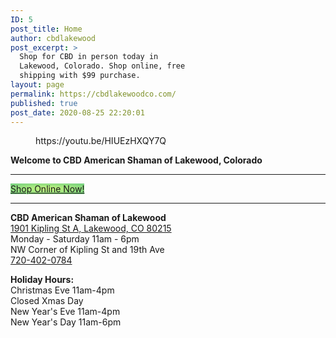 ```yaml
---
ID: 5
post_title: Home
author: cbdlakewood
post_excerpt: >
  Shop for CBD in person today in
  Lakewood, Colorado. Shop online, free
  shipping with $99 purchase.
layout: page
permalink: https://cbdlakewoodco.com/
published: true
post_date: 2020-08-25 22:20:01
---
```

<!-- wp:core-embed/youtube {"url":"https://youtu.be/HIUEzHXQY7Q","type":"video","providerNameSlug":"youtube","className":"wp-embed-aspect-16-9 wp-has-aspect-ratio"} -->
<figure class="wp-block-embed-youtube wp-block-embed is-type-video is-provider-youtube wp-embed-aspect-16-9 wp-has-aspect-ratio"><div class="wp-block-embed__wrapper">
https://youtu.be/HIUEzHXQY7Q
</div></figure>
<!-- /wp:core-embed/youtube -->

<!-- wp:paragraph {"align":"center"} -->
<p class="has-text-align-center"><strong>Welcome to CBD American Shaman of Lakewood, Colorado</strong></p>
<!-- /wp:paragraph -->

<!-- wp:separator -->
<hr class="wp-block-separator"/>
<!-- /wp:separator -->

<!-- wp:buttons {"align":"center"} -->
<div class="wp-block-buttons aligncenter"><!-- wp:button {"style":{"color":{"gradient":"radial-gradient(rgb(202,248,128) 0%,rgb(113,206,126) 100%)"}},"textColor":"black","className":"is-style-outline"} -->
<div class="wp-block-button is-style-outline"><a class="wp-block-button__link has-black-color has-text-color has-background" href="/shop-online-now/" style="background:radial-gradient(rgb(202,248,128) 0%,rgb(113,206,126) 100%)" rel="/shop-online-now/">Shop Online Now!</a></div>
<!-- /wp:button --></div>
<!-- /wp:buttons -->

<!-- wp:separator {"className":"is-style-wide"} -->
<hr class="wp-block-separator is-style-wide" id="locations"/>
<!-- /wp:separator -->

<!-- wp:paragraph -->
<p></p>
<!-- /wp:paragraph -->

<!-- wp:columns -->
<div class="wp-block-columns"><!-- wp:column -->
<div class="wp-block-column"><!-- wp:paragraph -->
<p><strong>CBD American Shaman of Lakewood</strong><br><a href="https://g.page/cbd-american-shaman-of-lakewood?share">1901 Kipling St A, Lakewood, CO 80215</a><br>Monday - Saturday 11am - 6pm<br>NW Corner of Kipling St and 19th Ave<br><a href="tel:+1-720-402-0784">720-402-0784</a></p>
<!-- /wp:paragraph --></div>
<!-- /wp:column -->

<!-- wp:column -->
<div class="wp-block-column"><!-- wp:paragraph {"align":"center"} -->
<p class="has-text-align-center"><strong>Holiday Hours:</strong><br>Christmas Eve 11am-4pm<br>Closed Xmas Day<br>New Year's Eve 11am-4pm<br>New Year's Day 11am-6pm</p>
<!-- /wp:paragraph --></div>
<!-- /wp:column --></div>
<!-- /wp:columns -->

<!-- wp:html -->
<iframe src="" data-src="https://www.google.com/maps/embed?pb=!1m14!1m8!1m3!1d12270.72557827713!2d-105.1100215!3d39.7468071!3m2!1i1024!2i768!4f13.1!3m3!1m2!1s0x0%3A0x507731f5b87c8da1!2sCBD%20American%20Shaman%20of%20Lakewood%20CO!5e0!3m2!1sen!2sus!4v1600966430298!5m2!1sen!2sus" width="900" height="450" frameborder="0" style="border:0;" allowfullscreen="" aria-hidden="false" tabindex="0"></iframe>
<!-- /wp:html -->